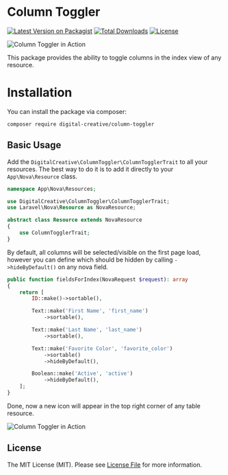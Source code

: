 # Column Toggler

[![Latest Version on Packagist](https://img.shields.io/packagist/v/digital-creative/column-toggler)](https://packagist.org/packages/digital-creative/column-toggler)
[![Total Downloads](https://img.shields.io/packagist/dt/digital-creative/column-toggler)](https://packagist.org/packages/digital-creative/column-toggler)
[![License](https://img.shields.io/packagist/l/digital-creative/column-toggler)](https://github.com/dcasia/column-toggler/blob/master/LICENSE)

<picture>
  <source media="(prefers-color-scheme: dark)" srcset="https://raw.githubusercontent.com/dcasia/column-toggler/main/screenshots/dark.png">
  <img alt="Column Toggler in Action" src="https://raw.githubusercontent.com/dcasia/column-toggler/main/screenshots/light.png">
</picture>

This package provides the ability to toggle columns in the index view of any resource.

# Installation

You can install the package via composer:

```
composer require digital-creative/column-toggler
```

## Basic Usage

Add the `DigitalCreative\ColumnToggler\ColumnTogglerTrait` to all your resources. The best way to do it is to add it directly to your `App\Nova\Resource` class.

```php
namespace App\Nova\Resources;

use DigitalCreative\ColumnToggler\ColumnTogglerTrait;
use Laravel\Nova\Resource as NovaResource;

abstract class Resource extends NovaResource
{
    use ColumnTogglerTrait;
}
```

By default, all columns will be selected/visible on the first page load, however you can define which should be hidden by calling `->hideByDefault()` on any nova field.

```php
public function fieldsForIndex(NovaRequest $request): array
{
    return [
        ID::make()->sortable(),

        Text::make('First Name', 'first_name')
            ->sortable(),

        Text::make('Last Name', 'last_name')
            ->sortable(),

        Text::make('Favorite Color', 'favorite_color')
            ->sortable()
            ->hideByDefault(),

        Boolean::make('Active', 'active')
            ->hideByDefault(),
    ];
}
```

Done, now a new icon will appear in the top right corner of any table resource.

<picture>
  <source media="(prefers-color-scheme: dark)" srcset="https://raw.githubusercontent.com/dcasia/column-toggler/main/screenshots/bar-dark.png">
  <img alt="Column Toggler in Action" src="https://raw.githubusercontent.com/dcasia/column-toggler/main/screenshots/bar-light.png">
</picture>

## License

The MIT License (MIT). Please see [License File](https://raw.githubusercontent.com/dcasia/column-toggler/master/LICENSE) for more information.
